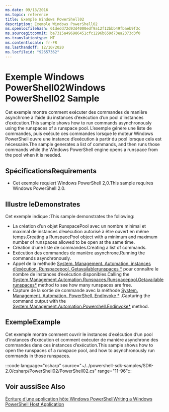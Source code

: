 ```yaml
---
ms.date: 09/13/2016
ms.topic: reference
title: Exemple Windows PowerShell02
description: Exemple Windows PowerShell02
ms.openlocfilehash: 61dedd72d93d4000edf9a12f12bbb49fbaeb9f3c
ms.sourcegitcommit: ba7315a496986451cfc1296b659d73ea2373d3f0
ms.translationtype: MT
ms.contentlocale: fr-FR
ms.lasthandoff: 12/10/2020
ms.locfileid: "92657362"
---
```

# <a name="windows-powershell02-sample"></a><span data-ttu-id="9d53e-103">Exemple Windows PowerShell02</span><span class="sxs-lookup"><span data-stu-id="9d53e-103">Windows PowerShell02 Sample</span></span>

<span data-ttu-id="9d53e-104">Cet exemple montre comment exécuter des commandes de manière asynchrone à l’aide du instances d’exécution d’un pool d’instances d’exécution.</span><span class="sxs-lookup"><span data-stu-id="9d53e-104">This sample shows how to run commands asynchronously using the runspaces of a runspace pool.</span></span> <span data-ttu-id="9d53e-105">L’exemple génère une liste de commandes, puis exécute ces commandes lorsque le moteur Windows PowerShell ouvre une instance d’exécution à partir du pool lorsque cela est nécessaire.</span><span class="sxs-lookup"><span data-stu-id="9d53e-105">The sample generates a list of commands, and then runs those commands while the Windows PowerShell engine opens a runspace from the pool when it is needed.</span></span>

## <a name="requirements"></a><span data-ttu-id="9d53e-106">Spécifications</span><span class="sxs-lookup"><span data-stu-id="9d53e-106">Requirements</span></span>

- <span data-ttu-id="9d53e-107">Cet exemple requiert Windows PowerShell 2,0.</span><span class="sxs-lookup"><span data-stu-id="9d53e-107">This sample requires Windows PowerShell 2.0.</span></span>

## <a name="demonstrates"></a><span data-ttu-id="9d53e-108">Illustre le</span><span class="sxs-lookup"><span data-stu-id="9d53e-108">Demonstrates</span></span>

<span data-ttu-id="9d53e-109">Cet exemple indique :</span><span class="sxs-lookup"><span data-stu-id="9d53e-109">This sample demonstrates the following:</span></span>

- <span data-ttu-id="9d53e-110">La création d’un objet RunspacePool avec un nombre minimal et maximal de instances d’exécution autorisé à être ouvert en même temps.</span><span class="sxs-lookup"><span data-stu-id="9d53e-110">Creating a RunspacePool object with a minimum and maximum number of runspaces allowed to be open at the same time.</span></span>
- <span data-ttu-id="9d53e-111">Création d’une liste de commandes.</span><span class="sxs-lookup"><span data-stu-id="9d53e-111">Creating a list of commands.</span></span>
- <span data-ttu-id="9d53e-112">Exécution des commandes de manière asynchrone.</span><span class="sxs-lookup"><span data-stu-id="9d53e-112">Running the commands asynchronously.</span></span>
- <span data-ttu-id="9d53e-113">Appel de la méthode [System. Management. Automation. instances d’exécution. Runspacepool. Getavailablerunspaces \*](/dotnet/api/System.Management.Automation.Runspaces.RunspacePool.GetAvailableRunspaces) pour connaître le nombre de instances d’exécution disponibles.</span><span class="sxs-lookup"><span data-stu-id="9d53e-113">Calling the [System.Management.Automation.Runspaces.Runspacepool.Getavailablerunspaces\*](/dotnet/api/System.Management.Automation.Runspaces.RunspacePool.GetAvailableRunspaces) method to see how many runspaces are free.</span></span>
- <span data-ttu-id="9d53e-114">Capture de la sortie de commande avec la méthode [System. Management. Automation. PowerShell. EndInvoke \*](/dotnet/api/System.Management.Automation.PowerShell.EndInvoke) .</span><span class="sxs-lookup"><span data-stu-id="9d53e-114">Capturing the command output with the [System.Management.Automation.Powershell.Endinvoke\*](/dotnet/api/System.Management.Automation.PowerShell.EndInvoke) method.</span></span>

## <a name="example"></a><span data-ttu-id="9d53e-115">Exemple</span><span class="sxs-lookup"><span data-stu-id="9d53e-115">Example</span></span>

<span data-ttu-id="9d53e-116">Cet exemple montre comment ouvrir le instances d’exécution d’un pool d’instances d’exécution et comment exécuter de manière asynchrone des commandes dans ces instances d’exécution.</span><span class="sxs-lookup"><span data-stu-id="9d53e-116">This sample shows how to open the runspaces of a runspace pool, and how to asynchronously run commands in those runspaces.</span></span>

:::code language="csharp" source="~/../powershell-sdk-samples/SDK-2.0/csharp/PowerShell02/PowerShell02.cs" range="11-96":::

## <a name="see-also"></a><span data-ttu-id="9d53e-117">Voir aussi</span><span class="sxs-lookup"><span data-stu-id="9d53e-117">See Also</span></span>

[<span data-ttu-id="9d53e-118">Écriture d’une application hôte Windows PowerShell</span><span class="sxs-lookup"><span data-stu-id="9d53e-118">Writing a Windows PowerShell Host Application</span></span>](./writing-a-windows-powershell-host-application.md)
